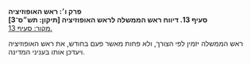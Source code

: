 **פרק ו׳: ראש האופוזיציה**  
**סעיף 13. דיווח ראש הממשלה לראש האופוזיציה [תיקון: תש״ס־3]**  
[מקור: סעיף 13. ](https://he.wikisource.org/wiki/חוק_הכנסת#סעיף_13)  

ראש הממשלה יזמין לפי הצורך, ולא פחות מאשר פעם בחודש, את ראש האופוזיציה ויעדכן אותו בעניני המדינה.